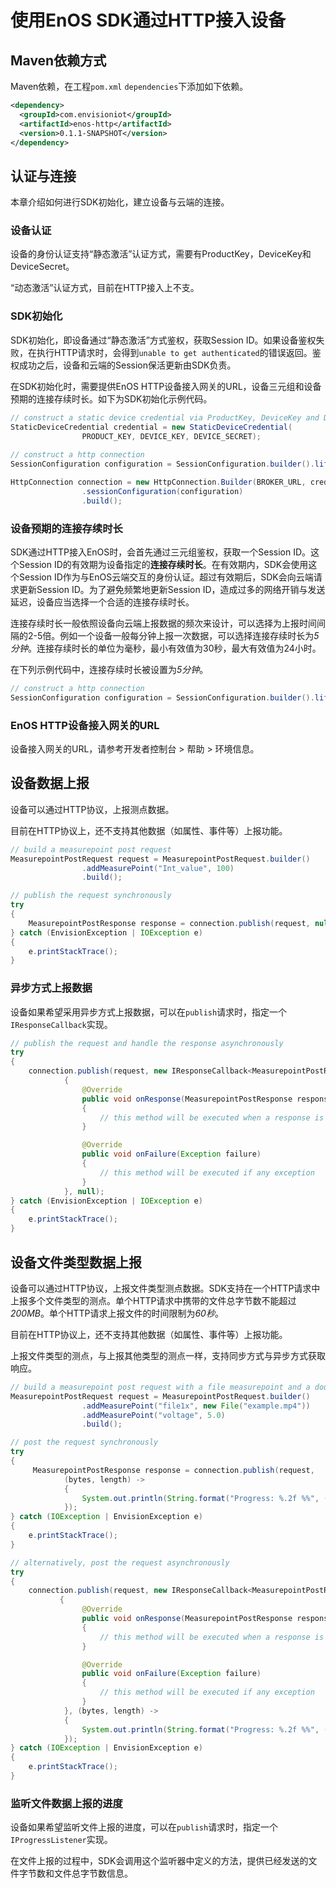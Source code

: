 # 使用EnOS SDK通过HTTP接入设备

## Maven依赖方式

Maven依赖，在工程`pom.xml` `dependencies`下添加如下依赖。

```xml
<dependency>
  <groupId>com.envisioniot</groupId>
  <artifactId>enos-http</artifactId>
  <version>0.1.1-SNAPSHOT</version>
</dependency>
```

## 认证与连接

本章介绍如何进行SDK初始化，建立设备与云端的连接。

### 设备认证

设备的身份认证支持“静态激活”认证方式，需要有ProductKey，DeviceKey和DeviceSecret。

“动态激活”认证方式，目前在HTTP接入上不支。

### SDK初始化

SDK初始化，即设备通过“静态激活”方式鉴权，获取Session ID。如果设备鉴权失败，在执行HTTP请求时，会得到`unable to get authenticated`的错误返回。鉴权成功之后，设备和云端的Session保活更新由SDK负责。

在SDK初始化时，需要提供EnOS HTTP设备接入网关的URL，设备三元组和设备预期的连接存续时长。如下为SDK初始化示例代码。

```java
// construct a static device credential via ProductKey, DeviceKey and DeviceSecret
StaticDeviceCredential credential = new StaticDeviceCredential(
                PRODUCT_KEY, DEVICE_KEY, DEVICE_SECRET);
        
// construct a http connection
SessionConfiguration configuration = SessionConfiguration.builder().lifetime(30_000).build();

HttpConnection connection = new HttpConnection.Builder(BROKER_URL, credential)
                .sessionConfiguration(configuration)
                .build();
```

### 设备预期的连接存续时长

SDK通过HTTP接入EnOS时，会首先通过三元组鉴权，获取一个Session ID。这个Session ID的有效期为设备指定的**连接存续时长**。在有效期内，SDK会使用这个Session ID作为与EnOS云端交互的身份认证。超过有效期后，SDK会向云端请求更新Session ID。为了避免频繁地更新Session ID，造成过多的网络开销与发送延迟，设备应当选择一个合适的连接存续时长。

连接存续时长一般依照设备向云端上报数据的频次来设计，可以选择为上报时间间隔的2-5倍。例如一个设备一般每分钟上报一次数据，可以选择连接存续时长为*5分钟*。连接存续时长的单位为毫秒，最小有效值为30秒，最大有效值为24小时。

在下列示例代码中，连接存续时长被设置为*5分钟*。

```java
// construct a http connection
SessionConfiguration configuration = SessionConfiguration.builder().lifetime(30_000).build();
```

### EnOS HTTP设备接入网关的URL

设备接入网关的URL，请参考开发者控制台 > 帮助 > 环境信息。

## 设备数据上报

设备可以通过HTTP协议，上报测点数据。

目前在HTTP协议上，还不支持其他数据（如属性、事件等）上报功能。

```java
// build a measurepoint post request
MeasurepointPostRequest request = MeasurepointPostRequest.builder()
                .addMeasurePoint("Int_value", 100)
                .build();

// publish the request synchronously
try
{
    MeasurepointPostResponse response = connection.publish(request, null);
} catch (EnvisionException | IOException e)
{
    e.printStackTrace();
}
```

### 异步方式上报数据

设备如果希望采用异步方式上报数据，可以在`publish`请求时，指定一个`IResponseCallback`实现。

```java
// publish the request and handle the response asynchronously
try
{
    connection.publish(request, new IResponseCallback<MeasurepointPostResponse>()
            {
                @Override
                public void onResponse(MeasurepointPostResponse response)
                {
                    // this method will be executed when a response is received
                }

                @Override
                public void onFailure(Exception failure)
                {
                    // this method will be executed if any exception
                }
            }, null);
} catch (EnvisionException | IOException e)
{
    e.printStackTrace();
}
```

## 设备文件类型数据上报

设备可以通过HTTP协议，上报文件类型测点数据。SDK支持在一个HTTP请求中上报多个文件类型的测点。单个HTTP请求中携带的文件总字节数不能超过*200MB*。单个HTTP请求上报文件的时间限制为*60秒*。

目前在HTTP协议上，还不支持其他数据（如属性、事件等）上报功能。

上报文件类型的测点，与上报其他类型的测点一样，支持同步方式与异步方式获取响应。

```java
// build a measurepoint post request with a file measurepoint and a double-type measurepoint
MeasurepointPostRequest request = MeasurepointPostRequest.builder()
                .addMeasurePoint("file1x", new File("example.mp4"))
                .addMeasurePoint("voltage", 5.0)
                .build();

// post the request synchronously
try
{
     MeasurepointPostResponse response = connection.publish(request,
            (bytes, length) ->
            {
                System.out.println(String.format("Progress: %.2f %%", (float) bytes / length * 100.0));
            });
} catch (IOException | EnvisionException e)
{
    e.printStackTrace();
}

// alternatively, post the request asynchronously
try
{
    connection.publish(request, new IResponseCallback<MeasurepointPostResponse>()
           {
                @Override
                public void onResponse(MeasurepointPostResponse response)
                {
                    // this method will be executed when a response is received
                }

                @Override
                public void onFailure(Exception failure)
                {
                    // this method will be executed if any exception
                }
            }, (bytes, length) ->
            {
                System.out.println(String.format("Progress: %.2f %%", (float) bytes / length * 100.0));
            });
} catch (IOException | EnvisionException e)
{
    e.printStackTrace();
}
```

### 监听文件数据上报的进度

设备如果希望监听文件上报的进度，可以在`publish`请求时，指定一个`IProgressListener`实现。

在文件上报的过程中，SDK会调用这个监听器中定义的方法，提供已经发送的文件字节数和文件总字节数信息。